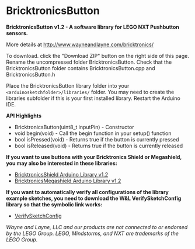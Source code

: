 BricktronicsButton
==================

**BricktronicsButton v1.2 - A software library for LEGO NXT Pushbutton sensors.**

More details at http://www.wayneandlayne.com/bricktronics/

To download. click the "Download ZIP" button on the right side of this page. Rename the uncompressed folder BricktronicsButton. Check that the BricktronicsButton folder contains BricktronicsButton.cpp and BricktronicsButton.h

Place the BricktronicsButton library folder into your `<arduinosketchfolder>/libraries/` folder. You may need to create the libraries subfolder if this is your first installed library. Restart the Arduino IDE.

**API Highlights**
* BricktronicsButton(uint8_t inputPin) - Constructor
* void begin(void) - Call the begin function in your setup() function
* bool isPressed(void) - Returns true if the button is currently pressed
* bool isReleased(void) - Returns true if the button is currently released

**If you want to use buttons with your Bricktronics Shield or Megashield, you may also be interested in these libraries:**
* [BricktronicsShield Arduino Library v1.2](https://github.com/wayneandlayne/BricktronicsShield)
* [BricktronicsMegashield Arduino Library v1.2](https://github.com/wayneandlayne/BricktronicsMegashield)

**If you want to automatically verify all configurations of the library example sketches, you need to download the W&L VerifySketchConfig library so that the symbolic link works:**
* [VerifySketchConfig](https://github.com/wayneandlayne/VerifySketchConfig/)

_Wayne and Layne, LLC and our products are not connected to or endorsed by the LEGO Group. LEGO, Mindstorms, and NXT are trademarks of the LEGO Group._

